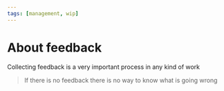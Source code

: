 ```yaml
---
tags: [management, wip]
---
```


# About feedback

Collecting feedback is a very important process in any kind of work

> If there is no feedback there is no way to know what is going wrong

<!--

- [[PDCA]]

## Product Feedback

- Are we making a right product?
- Do customers understand our product?

### Instruments

- UX Metrics
- Logs

## Team feedback
- Does my job satisfy me?
- Is it comfortable for me to work here?
- Do people appreciate my job?

### Instruments
- 1-to-1 meetings
- Retrospectives

## Development feedback
- Unit Testing



## Как мы даем "обратную связь"

В нашей компании 2 типа игроков - новички (меньше 3 месяцев в компании) и старожилы (соответственно, больше 3 месяцев)

- С кем ты работал(а) за последние 3 месяца?
- С кем было интересно и продуктивно работать? Почему?
- С кем было не интересно работать? Почему?

**Немножко мыслей по этому поводу**

- Во-первых, анкета - это не очень хорошо, лучше персональное общение. Да, я понимаю что на фидбек тогда уйдет больше времени, но это неизбежно и нормально.
- Во-вторых, КАЖДЫЙ должен давать фидбек КАЖДОМУ, пусть даже этот фидбек будет "Мы никак не коммуницируем по работе".

    Это даст возможность
    а) не забыть кого-либо случайно (я вот забыл похвалить Вадима)
    б) построить граф коммуникаций (например, когда пересаживались, я старался руководствоваться как раз тем чтобы рядом сидели те кто чаще общаются между собой по работе)

- В-третьих, не очень верно было кидать всю эту стату в общий доступ, потому что:

    а) часть инфы уже устарела

    б) люди по-разному воспринимают, несмотря на то что только Саша отреагировал так бурно, я думаю что многим не очень понравилось, то как подана информация. Кто-то предпочитает не вываливать на общее обсуждение. Вот статья для понимания - [https://habrahabr.ru/company/scrumtrek/blog/185334/](https://habrahabr.ru/company/scrumtrek/blog/185334/)

- В-четвертых, механизм "Кого бы ты хотел поругать" неправильный. В обязательном порядке должна быть указана причина, что посоветовать этому человеку, иначе этот пункт превращается в "Кто тебе не нравится". Меня, например, 4 человека поставили в этот список (из них 3 - на первое место), но что именно им не нравится - нигде не указано, сиди и гадай. Я даже расстроился на полминуты.

Периодичность таких фидбеков должна быть ~ раз в 3 месяца, например в начале или конце каждого сезона, и новички не должны участвовать (нельзя спрашивать как их, так и о них), т к будет необъективно. Далее нужно смотреть на динамику и делать выводы.

Вот тогда будет чётенько

- Всегда нужен человек со стороны
- Всегда нужен человек который видит коллектив со стороны

## Правила

- Не доёбываться
- Смотрть сначала на недостатки, и только потом на достоинства

-->